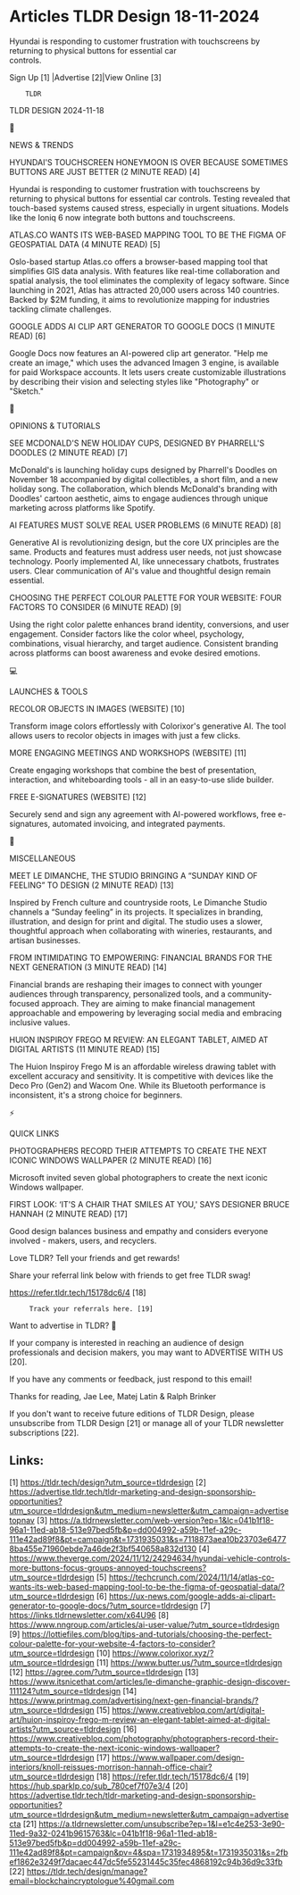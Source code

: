 # Articles TLDR Design 18-11-2024

Hyundai is responding to customer frustration with touchscreens by
returning to physical buttons for essential car
controls. ‌ ‌ ‌ ‌ ‌ ‌ ‌ ‌ ‌ ‌ ‌ ‌ ‌ ‌ ‌ ‌ ‌ ‌ ‌ ‌ ‌ ‌ ‌ ‌ ‌ ‌  ‌ ‌ ‌ ‌ ‌ ‌ ‌ ‌ ‌ ‌ ‌ ‌ ‌ ‌ ‌ ‌ ‌ ‌ ‌ ‌ ‌ ‌ ‌ ‌ ‌ ‌ 


 Sign Up [1] |Advertise [2]|View Online [3] 

		TLDR 

TLDR DESIGN 2024-11-18

📱 

NEWS & TRENDS

 HYUNDAI'S TOUCHSCREEN HONEYMOON IS OVER BECAUSE SOMETIMES BUTTONS ARE
JUST BETTER (2 MINUTE READ) [4] 

 Hyundai is responding to customer frustration with touchscreens by
returning to physical buttons for essential car controls. Testing
revealed that touch-based systems caused stress, especially in urgent
situations. Models like the Ioniq 6 now integrate both buttons and
touchscreens. 

 ATLAS.CO WANTS ITS WEB-BASED MAPPING TOOL TO BE THE FIGMA OF
GEOSPATIAL DATA (4 MINUTE READ) [5] 

 Oslo-based startup Atlas.co offers a browser-based mapping tool that
simplifies GIS data analysis. With features like real-time
collaboration and spatial analysis, the tool eliminates the complexity
of legacy software. Since launching in 2021, Atlas has attracted
20,000 users across 140 countries. Backed by $2M funding, it aims to
revolutionize mapping for industries tackling climate challenges. 

 GOOGLE ADDS AI CLIP ART GENERATOR TO GOOGLE DOCS (1 MINUTE READ) [6] 

 Google Docs now features an AI-powered clip art generator. "Help me
create an image," which uses the advanced Imagen 3 engine, is
available for paid Workspace accounts. It lets users create
customizable illustrations by describing their vision and selecting
styles like "Photography" or "Sketch." 

🚀 

OPINIONS & TUTORIALS

 SEE MCDONALD'S NEW HOLIDAY CUPS, DESIGNED BY PHARRELL'S DOODLES (2
MINUTE READ) [7] 

 McDonald's is launching holiday cups designed by Pharrell's Doodles
on November 18 accompanied by digital collectibles, a short film, and
a new holiday song. The collaboration, which blends McDonald's
branding with Doodles' cartoon aesthetic, aims to engage audiences
through unique marketing across platforms like Spotify. 

 AI FEATURES MUST SOLVE REAL USER PROBLEMS (6 MINUTE READ) [8] 

 Generative AI is revolutionizing design, but the core UX principles
are the same. Products and features must address user needs, not just
showcase technology. Poorly implemented AI, like unnecessary chatbots,
frustrates users. Clear communication of AI's value and thoughtful
design remain essential. 

 CHOOSING THE PERFECT COLOUR PALETTE FOR YOUR WEBSITE: FOUR FACTORS TO
CONSIDER (6 MINUTE READ) [9] 

 Using the right color palette enhances brand identity, conversions,
and user engagement. Consider factors like the color wheel,
psychology, combinations, visual hierarchy, and target audience.
Consistent branding across platforms can boost awareness and evoke
desired emotions. 

💻 

LAUNCHES & TOOLS

 RECOLOR OBJECTS IN IMAGES (WEBSITE) [10] 

 Transform image colors effortlessly with Colorixor's generative AI.
The tool allows users to recolor objects in images with just a few
clicks. 

 MORE ENGAGING MEETINGS AND WORKSHOPS (WEBSITE) [11] 

 Create engaging workshops that combine the best of presentation,
interaction, and whiteboarding tools - all in an easy-to-use slide
builder. 

 FREE E-SIGNATURES (WEBSITE) [12] 

 Securely send and sign any agreement with AI-powered workflows, free
e-signatures, automated invoicing, and integrated payments. 

🎁 

MISCELLANEOUS

 MEET LE DIMANCHE, THE STUDIO BRINGING A “SUNDAY KIND OF FEELING”
TO DESIGN (2 MINUTE READ) [13] 

 Inspired by French culture and countryside roots, Le Dimanche Studio
channels a “Sunday feeling” in its projects. It specializes in
branding, illustration, and design for print and digital. The studio
uses a slower, thoughtful approach when collaborating with wineries,
restaurants, and artisan businesses. 

 FROM INTIMIDATING TO EMPOWERING: FINANCIAL BRANDS FOR THE NEXT
GENERATION (3 MINUTE READ) [14] 

 Financial brands are reshaping their images to connect with younger
audiences through transparency, personalized tools, and a
community-focused approach. They are aiming to make financial
management approachable and empowering by leveraging social media and
embracing inclusive values. 

 HUION INSPIROY FREGO M REVIEW: AN ELEGANT TABLET, AIMED AT DIGITAL
ARTISTS (11 MINUTE READ) [15] 

 The Huion Inspiroy Frego M is an affordable wireless drawing tablet
with excellent accuracy and sensitivity. It is competitive with
devices like the Deco Pro (Gen2) and Wacom One. While its Bluetooth
performance is inconsistent, it's a strong choice for beginners. 

⚡ 

QUICK LINKS

 PHOTOGRAPHERS RECORD THEIR ATTEMPTS TO CREATE THE NEXT ICONIC WINDOWS
WALLPAPER (2 MINUTE READ) [16] 

 Microsoft invited seven global photographers to create the next
iconic Windows wallpaper. 

 FIRST LOOK: ‘IT'S A CHAIR THAT SMILES AT YOU,' SAYS DESIGNER BRUCE
HANNAH (2 MINUTE READ) [17] 

 Good design balances business and empathy and considers everyone
involved - makers, users, and recyclers. 

Love TLDR? Tell your friends and get rewards!

 Share your referral link below with friends to get free TLDR swag! 

 https://refer.tldr.tech/15178dc6/4 [18] 

		 Track your referrals here. [19] 

Want to advertise in TLDR? 📰

 If your company is interested in reaching an audience of design
professionals and decision makers, you may want to ADVERTISE WITH US
[20]. 

 If you have any comments or feedback, just respond to this email! 

Thanks for reading, 
Jae Lee, Matej Latin & Ralph Brinker 

If you don't want to receive future editions of TLDR Design, please
unsubscribe from TLDR Design [21] or manage all of your TLDR
newsletter subscriptions [22]. 

 

Links:
------
[1] https://tldr.tech/design?utm_source=tldrdesign
[2] https://advertise.tldr.tech/tldr-marketing-and-design-sponsorship-opportunities?utm_source=tldrdesign&utm_medium=newsletter&utm_campaign=advertisetopnav
[3] https://a.tldrnewsletter.com/web-version?ep=1&lc=041b1f18-96a1-11ed-ab18-513e97bed5fb&p=dd004992-a59b-11ef-a29c-111e42ad89f8&pt=campaign&t=1731935031&s=7118873aea10b23703e64778ba455e71960ebde7a46de2f3bf540658a832d130
[4] https://www.theverge.com/2024/11/12/24294634/hyundai-vehicle-controls-more-buttons-focus-groups-annoyed-touchscreens?utm_source=tldrdesign
[5] https://techcrunch.com/2024/11/14/atlas-co-wants-its-web-based-mapping-tool-to-be-the-figma-of-geospatial-data/?utm_source=tldrdesign
[6] https://ux-news.com/google-adds-ai-clipart-generator-to-google-docs/?utm_source=tldrdesign
[7] https://links.tldrnewsletter.com/x64U96
[8] https://www.nngroup.com/articles/ai-user-value/?utm_source=tldrdesign
[9] https://lottiefiles.com/blog/tips-and-tutorials/choosing-the-perfect-colour-palette-for-your-website-4-factors-to-consider?utm_source=tldrdesign
[10] https://www.colorixor.xyz/?utm_source=tldrdesign
[11] https://www.butter.us/?utm_source=tldrdesign
[12] https://agree.com/?utm_source=tldrdesign
[13] https://www.itsnicethat.com/articles/le-dimanche-graphic-design-discover-111124?utm_source=tldrdesign
[14] https://www.printmag.com/advertising/next-gen-financial-brands/?utm_source=tldrdesign
[15] https://www.creativebloq.com/art/digital-art/huion-inspiroy-frego-m-review-an-elegant-tablet-aimed-at-digital-artists?utm_source=tldrdesign
[16] https://www.creativebloq.com/photography/photographers-record-their-attempts-to-create-the-next-iconic-windows-wallpaper?utm_source=tldrdesign
[17] https://www.wallpaper.com/design-interiors/knoll-reissues-morrison-hannah-office-chair?utm_source=tldrdesign
[18] https://refer.tldr.tech/15178dc6/4
[19] https://hub.sparklp.co/sub_780cef7f07e3/4
[20] https://advertise.tldr.tech/tldr-marketing-and-design-sponsorship-opportunities?utm_source=tldrdesign&utm_medium=newsletter&utm_campaign=advertisecta
[21] https://a.tldrnewsletter.com/unsubscribe?ep=1&l=e1c4e253-3e90-11ed-9a32-0241b9615763&lc=041b1f18-96a1-11ed-ab18-513e97bed5fb&p=dd004992-a59b-11ef-a29c-111e42ad89f8&pt=campaign&pv=4&spa=1731934895&t=1731935031&s=2fbef1862e3249f7dacaec447dc5fe55231445c35fec4868192c94b36d9c33fb
[22] https://tldr.tech/design/manage?email=blockchaincryptologue%40gmail.com